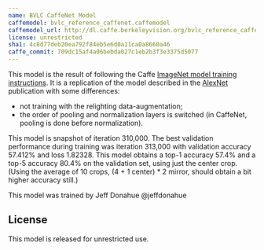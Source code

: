 ```yaml
---
name: BVLC CaffeNet Model
caffemodel: bvlc_reference_caffenet.caffemodel
caffemodel_url: http://dl.caffe.berkeleyvision.org/bvlc_reference_caffenet.caffemodel
license: unrestricted
sha1: 4c8d77deb20ea792f84eb5e6d0a11ca0a8660a46
caffe_commit: 709dc15af4a06bebda027c1eb2b3f3e3375d5077
---
```


This model is the result of following the Caffe [ImageNet model training instructions](http://caffe.berkeleyvision.org/gathered/examples/imagenet.html).
It is a replication of the model described in the [AlexNet](http://papers.nips.cc/paper/4824-imagenet-classification-with-deep-convolutional-neural-networks) publication with some differences:

- not training with the relighting data-augmentation;
- the order of pooling and normalization layers is switched (in CaffeNet, pooling is done before normalization).

This model is snapshot of iteration 310,000.
The best validation performance during training was iteration 313,000 with validation accuracy 57.412% and loss 1.82328.
This model obtains a top-1 accuracy 57.4% and a top-5 accuracy 80.4% on the validation set, using just the center crop.
(Using the average of 10 crops, (4 + 1 center) * 2 mirror, should obtain a bit higher accuracy still.)

This model was trained by Jeff Donahue @jeffdonahue

## License

This model is released for unrestricted use.
